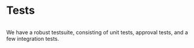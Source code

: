 # Tests

```{versionadded} 2.0
```

We have a robust testsuite, consisting of unit tests, approval tests, and a few
integration tests.
